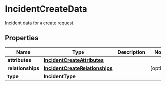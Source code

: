 

# IncidentCreateData

Incident data for a create request.
## Properties

Name | Type | Description | Notes
------------ | ------------- | ------------- | -------------
**attributes** | [**IncidentCreateAttributes**](IncidentCreateAttributes.md) |  | 
**relationships** | [**IncidentCreateRelationships**](IncidentCreateRelationships.md) |  |  [optional]
**type** | **IncidentType** |  | 



